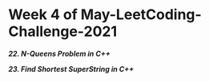 # Week 4 of May-LeetCoding-Challenge-2021

***22. N-Queens Problem in C++***

***23. Find Shortest SuperString in C++***


